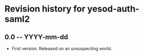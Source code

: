 # Revision history for yesod-auth-saml2

## 0.0 -- YYYY-mm-dd

* First version. Released on an unsuspecting world.
